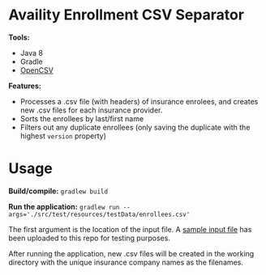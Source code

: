 # Availity Enrollment CSV Separator

**Tools:**
- Java 8
- Gradle
- [OpenCSV](http://opencsv.sourceforge.net/)

**Features:**
- Processes a .csv file (with headers) of insurance enrolees, and creates new .csv files for each insurance provider.
- Sorts the enrollees by last/first name
- Filters out any duplicate enrollees (only saving the duplicate with the highest `version` property)

# Usage

**Build/compile:** `gradlew build`

**Run the application:** `gradlew run --args='./src/test/resources/testData/enrollees.csv'`

The first argument is the location of the input file. A [sample input file](https://github.com/ncerice/availity-csv-separator/blob/main/src/test/resources/testData/enrollees.csv) has been uploaded to this repo for testing purposes.

After running the application, new .csv files will be created in the working directory with the unique insurance company names as the filenames.
